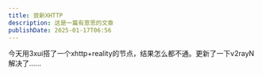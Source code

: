 ```yaml
---
title: 尝新XHTTP
description: 这是一篇有意思的文章
publishDate: 2025-01-17T06:56
---
```

今天用3xui搭了一个xhttp+reality的节点，结果怎么都不通。更新了一下v2rayN解决了......
